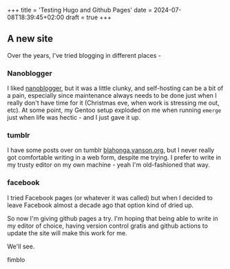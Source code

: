 +++
title = 'Testing Hugo and Github Pages'
date = 2024-07-08T18:39:45+02:00
draft = true
+++

## A new site

Over the years, I've tried blogging in different places -


### Nanoblogger

I liked [nanoblogger](https://sourceforge.net/projects/nanoblogger),
but it was a little clunky, and self-hosting can be a bit of a pain,
especially since maintenance always needs to be done just when I
really don't have time for it (Christmas eve, when work is stressing
me out, etc). At some point, my Gentoo setup exploded on me when
running `emerge` just when life was hectic - and I just gave it up.

### tumblr

I have some posts over on tumblr
[blahonga.yanson.org](https://blahonga.yanson.org), but I never really
got comfortable writing in a web form, despite me trying. I prefer to
write in my trusty editor on my own machine - yeah I'm old-fashioned
that way. 

### facebook

I tried Facebook pages (or whatever it was called) but when I decided
to leave Facebook almost a decade ago that option kind of dried up.


So now I'm giving github pages a try. I'm hoping that being able to
write in my editor of choice, having version control gratis and github
actions to update the site will make this work for me.

We'll see.

fimblo
